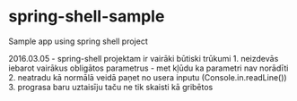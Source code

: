 # spring-shell-sample
Sample app using spring shell project

2016.03.05 - spring-shell projektam ir vairāki būtiski trūkumi
    1. neizdevās iebarot vairākus obligātos parametrus - met kļūdu ka parametri nav norādīti
    2. neatradu kā normālā veidā paņet no usera inputu (Console.in.readLine())
    3. prograsa baru uztaisīju taču ne tik skaisti kā gribētos
